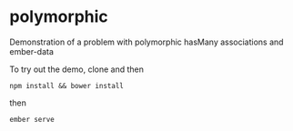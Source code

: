 polymorphic
===========

Demonstration of a problem with polymorphic hasMany associations and ember-data

To try out the demo, clone and then

`npm install && bower install`

then

`ember serve`

